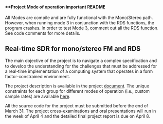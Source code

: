 #### ************************************************************************************Project Mode of operation important README**********************************************************************************

All Modes are compile and are fully functional with the Mono/Stereo path.
However, when running mode 3 in conjunction with the RDS functions, the program crashes.
In order to test Mode 3, comment out all the RDS function. See code comments for more details. 




## Real-time SDR for mono/stereo FM and RDS

The main objective of the project is to navigate a complex speciﬁcation and to develop the understanding for the challenges that must be addressed for a real-time implementation of a computing system that operates in a form factor-constrained environment. 

The project description is available in the project [document](doc/3dy4-project-2022.pdf). The unique constraints for each group for different modes of operation (i.e., custom sample rates) are available [here](doc/3dy4-constraints-group-24.pdf).

All the source code for the project must be submitted before the end of March 31. The project cross-examinations and oral presentations will run in the week of April 4 and the detailed final project report is due on April 8. 
